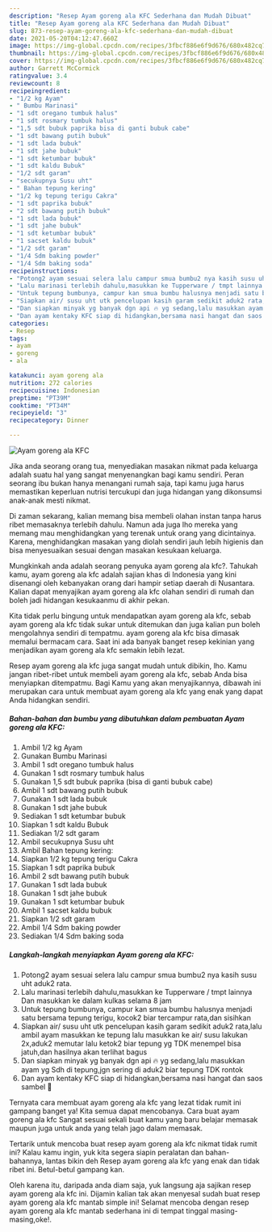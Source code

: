 ```yaml
---
description: "Resep Ayam goreng ala KFC Sederhana dan Mudah Dibuat"
title: "Resep Ayam goreng ala KFC Sederhana dan Mudah Dibuat"
slug: 873-resep-ayam-goreng-ala-kfc-sederhana-dan-mudah-dibuat
date: 2021-05-20T04:12:47.660Z
image: https://img-global.cpcdn.com/recipes/3fbcf886e6f9d676/680x482cq70/ayam-goreng-ala-kfc-foto-resep-utama.jpg
thumbnail: https://img-global.cpcdn.com/recipes/3fbcf886e6f9d676/680x482cq70/ayam-goreng-ala-kfc-foto-resep-utama.jpg
cover: https://img-global.cpcdn.com/recipes/3fbcf886e6f9d676/680x482cq70/ayam-goreng-ala-kfc-foto-resep-utama.jpg
author: Garrett McCormick
ratingvalue: 3.4
reviewcount: 8
recipeingredient:
- "1/2 kg Ayam"
- " Bumbu Marinasi"
- "1 sdt oregano tumbuk halus"
- "1 sdt rosmary tumbuk halus"
- "1,5 sdt bubuk paprika bisa di ganti bubuk cabe"
- "1 sdt bawang putih bubuk"
- "1 sdt lada bubuk"
- "1 sdt jahe bubuk"
- "1 sdt ketumbar bubuk"
- "1 sdt kaldu Bubuk"
- "1/2 sdt garam"
- "secukupnya Susu uht"
- " Bahan tepung kering"
- "1/2 kg tepung terigu Cakra"
- "1 sdt paprika bubuk"
- "2 sdt bawang putih bubuk"
- "1 sdt lada bubuk"
- "1 sdt jahe bubuk"
- "1 sdt ketumbar bubuk"
- "1 sacset kaldu bubuk"
- "1/2 sdt garam"
- "1/4 Sdm baking powder"
- "1/4 Sdm baking soda"
recipeinstructions:
- "Potong2 ayam sesuai selera lalu campur smua bumbu2 nya kasih susu uht aduk2 rata."
- "Lalu marinasi terlebih dahulu,masukkan ke Tupperware / tmpt lainnya Dan masukkan ke dalam kulkas selama 8 jam"
- "Untuk tepung bumbunya, campur kan smua bumbu halusnya menjadi satu bersama tepung terigu, kocok2 biar tercampur rata,dan sisihkan"
- "Siapkan air/ susu uht utk pencelupan kasih garam sedikit aduk2 rata,lalu ambil ayam masukkan ke tepung lalu masukkan ke air/ susu lakukan 2x,aduk2 memutar lalu ketok2 biar tepung yg TDK menempel bisa jatuh,dan hasilnya akan terlihat bagus"
- "Dan siapkan minyak yg banyak dgn api 🔥 yg sedang,lalu masukkan ayam yg Sdh di tepung,jgn sering di aduk2 biar tepung TDK rontok"
- "Dan ayam kentaky KFC siap di hidangkan,bersama nasi hangat dan saos sambel 🤗"
categories:
- Resep
tags:
- ayam
- goreng
- ala

katakunci: ayam goreng ala 
nutrition: 272 calories
recipecuisine: Indonesian
preptime: "PT39M"
cooktime: "PT34M"
recipeyield: "3"
recipecategory: Dinner

---
```



![Ayam goreng ala KFC](https://img-global.cpcdn.com/recipes/3fbcf886e6f9d676/680x482cq70/ayam-goreng-ala-kfc-foto-resep-utama.jpg)

Jika anda seorang orang tua, menyediakan masakan nikmat pada keluarga adalah suatu hal yang sangat menyenangkan bagi kamu sendiri. Peran seorang ibu bukan hanya menangani rumah saja, tapi kamu juga harus memastikan keperluan nutrisi tercukupi dan juga hidangan yang dikonsumsi anak-anak mesti nikmat.

Di zaman  sekarang, kalian memang bisa membeli olahan instan tanpa harus ribet memasaknya terlebih dahulu. Namun ada juga lho mereka yang memang mau menghidangkan yang terenak untuk orang yang dicintainya. Karena, menghidangkan masakan yang diolah sendiri jauh lebih higienis dan bisa menyesuaikan sesuai dengan masakan kesukaan keluarga. 



Mungkinkah anda adalah seorang penyuka ayam goreng ala kfc?. Tahukah kamu, ayam goreng ala kfc adalah sajian khas di Indonesia yang kini disenangi oleh kebanyakan orang dari hampir setiap daerah di Nusantara. Kalian dapat menyajikan ayam goreng ala kfc olahan sendiri di rumah dan boleh jadi hidangan kesukaanmu di akhir pekan.

Kita tidak perlu bingung untuk mendapatkan ayam goreng ala kfc, sebab ayam goreng ala kfc tidak sukar untuk ditemukan dan juga kalian pun boleh mengolahnya sendiri di tempatmu. ayam goreng ala kfc bisa dimasak memalui bermacam cara. Saat ini ada banyak banget resep kekinian yang menjadikan ayam goreng ala kfc semakin lebih lezat.

Resep ayam goreng ala kfc juga sangat mudah untuk dibikin, lho. Kamu jangan ribet-ribet untuk membeli ayam goreng ala kfc, sebab Anda bisa menyiapkan ditempatmu. Bagi Kamu yang akan menyajikannya, dibawah ini merupakan cara untuk membuat ayam goreng ala kfc yang enak yang dapat Anda hidangkan sendiri.

<!--inarticleads1-->

##### Bahan-bahan dan bumbu yang dibutuhkan dalam pembuatan Ayam goreng ala KFC:

1. Ambil 1/2 kg Ayam
1. Gunakan  Bumbu Marinasi
1. Ambil 1 sdt oregano tumbuk halus
1. Gunakan 1 sdt rosmary tumbuk halus
1. Gunakan 1,5 sdt bubuk paprika (bisa di ganti bubuk cabe)
1. Ambil 1 sdt bawang putih bubuk
1. Gunakan 1 sdt lada bubuk
1. Gunakan 1 sdt jahe bubuk
1. Sediakan 1 sdt ketumbar bubuk
1. Siapkan 1 sdt kaldu Bubuk
1. Sediakan 1/2 sdt garam
1. Ambil secukupnya Susu uht
1. Ambil  Bahan tepung kering:
1. Siapkan 1/2 kg tepung terigu Cakra
1. Siapkan 1 sdt paprika bubuk
1. Ambil 2 sdt bawang putih bubuk
1. Gunakan 1 sdt lada bubuk
1. Gunakan 1 sdt jahe bubuk
1. Gunakan 1 sdt ketumbar bubuk
1. Ambil 1 sacset kaldu bubuk
1. Siapkan 1/2 sdt garam
1. Ambil 1/4 Sdm baking powder
1. Sediakan 1/4 Sdm baking soda




<!--inarticleads2-->

##### Langkah-langkah menyiapkan Ayam goreng ala KFC:

1. Potong2 ayam sesuai selera lalu campur smua bumbu2 nya kasih susu uht aduk2 rata.
1. Lalu marinasi terlebih dahulu,masukkan ke Tupperware / tmpt lainnya Dan masukkan ke dalam kulkas selama 8 jam
1. Untuk tepung bumbunya, campur kan smua bumbu halusnya menjadi satu bersama tepung terigu, kocok2 biar tercampur rata,dan sisihkan
1. Siapkan air/ susu uht utk pencelupan kasih garam sedikit aduk2 rata,lalu ambil ayam masukkan ke tepung lalu masukkan ke air/ susu lakukan 2x,aduk2 memutar lalu ketok2 biar tepung yg TDK menempel bisa jatuh,dan hasilnya akan terlihat bagus
1. Dan siapkan minyak yg banyak dgn api 🔥 yg sedang,lalu masukkan ayam yg Sdh di tepung,jgn sering di aduk2 biar tepung TDK rontok
1. Dan ayam kentaky KFC siap di hidangkan,bersama nasi hangat dan saos sambel 🤗




Ternyata cara membuat ayam goreng ala kfc yang lezat tidak rumit ini gampang banget ya! Kita semua dapat mencobanya. Cara buat ayam goreng ala kfc Sangat sesuai sekali buat kamu yang baru belajar memasak maupun juga untuk anda yang telah jago dalam memasak.

Tertarik untuk mencoba buat resep ayam goreng ala kfc nikmat tidak rumit ini? Kalau kamu ingin, yuk kita segera siapin peralatan dan bahan-bahannya, lantas bikin deh Resep ayam goreng ala kfc yang enak dan tidak ribet ini. Betul-betul gampang kan. 

Oleh karena itu, daripada anda diam saja, yuk langsung aja sajikan resep ayam goreng ala kfc ini. Dijamin kalian tak akan menyesal sudah buat resep ayam goreng ala kfc mantab simple ini! Selamat mencoba dengan resep ayam goreng ala kfc mantab sederhana ini di tempat tinggal masing-masing,oke!.

